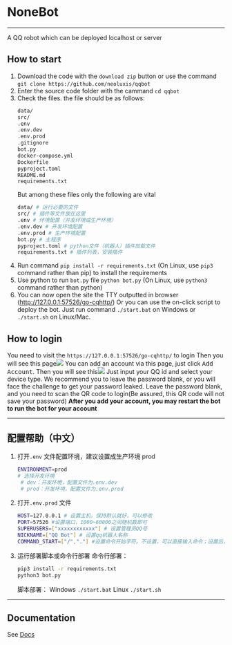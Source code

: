 # NoneBot

---

A QQ robot which can be deployed localhost or server

## How to start

1. Download the code with the `download zip` button or use the command `git clone https://github.com/neoluxis/qqbot`
2. Enter the source code folder with the cammand `cd qqbot`
3. Check the files. the file should be as follows:
   ```bash
   data/
   src/
   .env
   .env.dev
   .env.prod
   .gitignore
   bot.py
   docker-compose.yml
   Dockerfile
   pyproject.toml
   README.md
   requirements.txt
   ```
   But among these files only the following are vital
   ```bash
   data/ # 运行必要的文件
   src/ # 插件等文件放在这里
   .env # 环境配置（开发环境或生产环境）
   .env.dev # 开发环境配置
   .env.prod # 生产环境配置
   bot.py # 主程序
   pyproject.toml # python文件（机器人）插件加载文件
   requirements.txt # 插件列表，安装插件
   ```
4. Run command `pip install -r requirements.txt` (On Linux, use `pip3` command rather than pip) to install the requirements
5. Use python to run `bot.py` file
   `python bot.py` (On Linux, use `python3` command rather than python)
6. You can now open the site the TTY outputted in browser (http://127.0.0.1:57526/go-cqhttp/)
   Or you can use the on-click script to deploy the bot. Just run command `./start.bat` on Windows or `./start.sh` on Linux/Mac.

## How to login

You need to visit the `https://127.0.0.1:57526/go-cqhttp/` to login
Then you will see this page![](https://images.weserv.nl/?url=https://article.biliimg.com/bfs/article/a3c1c9023311c3395d7eb7d7b35a0c3cd1f9cbcb.png)
You can add an account via this page, just click <kbd>Add Account</kbd>. Then you will see this![](https://images.weserv.nl/?url=https://article.biliimg.com/bfs/article/5692873773b769ab6bb806161e6a2afd534c2bda.png)
Just input your QQ id and select your device type.
We recommend you to leave the password blank, or you will face the challenge to get your password leaked. Leave the password blank, and you need to scan the QR code to login(Be assured, this QR code will not save your password)
**After you add your account, you may restart the bot to run the bot for your account**

---

## 配置帮助（中文）

1. 打开`.env` 文件配置环境，建议设置成生产环境 prod
   ```bash
   ENVIRONMENT=prod
   # 选择开发环境
    # dev：开发环境，配置文件为.env.dev
    # prod：开发环境，配置文件为.env.prod
   ```
2. 打开`.env.prod` 文件
   ```bash
   HOST=127.0.0.1 # 设置主机，保持默认就好，可以修改
   PORT=57526 #设置端口，1000~60000之间随机数即可
   SUPERUSERS=["xxxxxxxxxxxx"] # 设置管理员QQ号
   NICKNAME=["QQ Bot"] # 设置qq机器人名称
   COMMAND_START=["/","."] #设置命令开始字符。不设置，可以直接输入命令；设置后，如实例，需要先输入/或.之后才是命令
   ```
3. 运行部署脚本或命令行部署
   命令行部署：
   ```bash
   pip3 install -r requirements.txt
   python3 bot.py
   ```
   脚本部署：
   Windows `./start.bat`
   Linux `./start.sh`

---
## Documentation

See [Docs](https://v2.nonebot.dev/)

